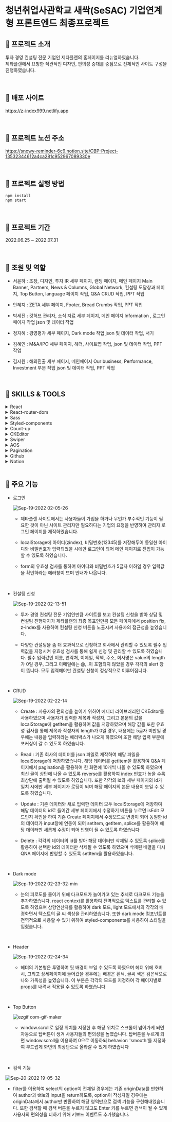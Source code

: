 # 청년취업사관학교 새싹(SeSAC) 기업연계형 프론트엔드 최종프로젝트

## 🌱 프로젝트 소개

투자 경영 컨설팅 전문 기업인 제타플랜의 홈페이지를 리뉴얼하였습니다.
<br /> 제타플랜에서 요청한 직관적인 디자인, 편의성 증대를 중점으로 전체적인 사이트 구성을 진행하였습니다.

<br />

## 📎 배포 사이트

https://z-index999.netlify.app

<br />

## 📝 프로젝트 노션 주소

https://snowy-reminder-6c9.notion.site/CBP-Project-13532344612a4ca281c952967089330e

<br />

## 🚀 프로젝트 실행 방법

```
npm install
npm start
```

<br />

## 📅 프로젝트 기간

2022.06.25 ~ 2022.07.31

<br />

## 👤 조원 및 역할

- 서윤하 : 조장, 디자인, 투자 IR 세부 페이지, 랜딩 페이지, 메인 페이지 Main Banner, Partners, News & Columns, Global Network, 컨설팅 모달창과 페이지, Top Button, language 페이지 작업, Q&A CRUD 작업, PPT 작업

- 안혜지 : ZETA 세부 페이지, Footer, Bread Crumbs 작업, PPT 작업

- 박세진 : 깃허브 관리자, 소식 자료 세부 페이지, 메인 페이지 Information , 로그인 페이지 작업 json 및 데이터 작업

- 정지혜 : 경영평가 세부 페이지, Dark mode 작업 json 및 데이터 작업, 서기

- 김혜인 : M&A/IPO 세부 페이지, 헤더, 사이트맵 작업, json 및 데이터 작업, PPT 작업

- 김지원 : 해외진출 세부 페이지, 메인페이지 Our business, Performance, Investment 부분 작업 json 및 데이터 작업, PPT 작업

<br />

## 🏹 SKILLS & TOOLS
<details>
  <summary>React</summary>
  <div markdown="1">
        
    - 보다 효율적으로 렌더링을 수행할 수 있고 Component를 분리하여 가독성이 높고 재사용성을 높일 수 있게 사용하였습니다.
    
    - 또한 성능이 저하될 수 있는 점을 보완하기 위해 직접 코드로 구현할 수 있는 기능들은 최대한 구현해내었습니다.

  </div>
</details>
<details>
  <summary>React-router-dom</summary>
  <div markdown="1">
        
    페이지를 이동 시에 연결하기 위하여 사용하였습니다.

  </div>
</details>
<details>
  <summary>Sass</summary>
  <div markdown="1">
        
    변수와 중첩을 사용하여 코드의 재활용성을 올리고, 가독성을 올리는 등 CSS의 단점을 보완하고 개발의 효율을 올리기 위하여 사용하였습니다.

  </div>
</details>
<details>
  <summary>Styled-components</summary>
  <div markdown="1">
        
    전역적으로 사용되는 Sub banner, Breadcrumbs, Dark mode. Top button에는 Styled-components를 사용하여 React의 props나 전역 속성을 기반으로 컴포넌트에 스타일 속성을 부여할 수 있어 사용하였습니다.

  </div>
</details>
<details>
  <summary>Count-up</summary>
  <div markdown="1">
        
    메인 화면에서 일정 위치에 스크롤이 되면 카운트업이 될 수 있도록 조건을 부여하여 라이브러리를 사용하였습니다.

  </div>
</details>
<details>
  <summary>CKEditor</summary>
  <div markdown="1">
        
    Q&A에서 글을 쓸 때 사용자에게 편의성을 제공하기 위해 글꼴, 글꼴의 형태, 두께 등을 변경할 수 있도록 에디터를 추가하였습니다.

  </div>
</details>
<details>
  <summary>Swiper</summary>
  <div markdown="1">
        
    메인에서 배너, News, Information, Partners 등 다양하고 여러 개의 정보를 보여줄 때 역동적이고 효과적으로 보여줄 수 있도록 슬라이드 효과를 위해 Swiper를 사용하였습니다.

  </div>
</details>
<details>
  <summary>AOS</summary>
  <div markdown="1">
        
    랜딩 페이지, 서브 배너 등 해당 위치에 스크롤이 되면 zoom-in 등 다양한 효과를 주어 사이트의 역동성과 보는 재미를 더하기 위하여 사용하였습니다.

  </div>
</details>
<details>
  <summary>Pagination</summary>
  <div markdown="1">
        
    정보량이 많은 소식 자료에서 효과적으로 페이지를 구분할 수 있도록 사용하였습니다.

  </div>
</details>
<details>
  <summary>Github</summary>
  <div markdown="1">
    
    프로젝트의 형상 관리 및 효과적인 협업을 위하여 깃허브를 사용하였으며 팀프로젝트의 깃허브 규칙을 만들어 매번 commit을 남기고 pull request를 통하여 프로젝트의 진행사항을 모두에게 공유하였습니다

  </div>
</details>
<details>
  <summary>Notion</summary>
  <div markdown="1">
      
      전반적인 프로젝트의 진행 사항 및 스프린트를 위하여 노션을 사용하여 기간별 목표와 진행사항 및 각자의 자료들을 한 눈에 볼 수 있도록 노션을 사용하여 시간을 효율적으로 사용하였습니다.

  </div>
</details>

<br />

## 📌 주요 기능

- 로그인

  ![Sep-19-2022 02-05-26](https://user-images.githubusercontent.com/50559373/190920294-9b9435df-5b06-4093-8f8b-eb8dad676fb5.gif)

  - 제타플랜 사이트에서는 사용자들이 가입을 하거나 무언가 부수적인 기능이 필요한 것이 아닌 사이트 관리자만 필요하다는 기업의 요청을 반영하여 관리자 로그인 페이지를 제작하였습니다.
  - localStorage에 아이디(zindex), 비밀번호(12345)를 저장해두어 동일한 아이디와 비밀번호가 입력되었을 시에만 로그인이 되어 메인 페이지로 진입이 가능할 수 있도록 하였습니다.
  - form의 유효성 검사를 통하여 아이디와 비밀번호가 5글자 이하일 경우 입력값을 확인하라는 에러창이 뜨며 안내가 나옵니다.

    <br />

- 컨설팅 신청

  ![Sep-19-2022 02-13-51](https://user-images.githubusercontent.com/50559373/190920299-24c8d5b8-8197-499c-8a39-f495d9ace8a2.gif)

  - 투자 경영 컨설팅 전문 기업인만큼 사이트를 보고 컨설팅 신청을 받아 상담 및 컨설팅 진행까지가 제타플랜의 최종 목표인만큼 모든 페이지에서 position fix, z-index를 사용하여 컨설팅 신청 버튼을 노출시켜 사용자의 접근성을 높였습니다.
  - 다양한 컨설팅을 좀 더 효과적으로 신청하고 회사에서 관리할 수 있도록 필수 입력값을 지정시켜 유효성 검사를 통해 쉽게 신청 및 관리할 수 있도록 하였습니다. 필수 입력값인 이름, 연락처, 이메일, 잭책, 주소, 회사명은 value의 length가 0일 경우, 그리고 이메일에는 @, .이 포함되지 않았을 경우 각각의 alert 창이 뜹니다. 모두 입력해야만 컨설팅 신청이 정상적으로 이루어집니다.

    <br />

- CRUD

  ![Sep-19-2022 02-22-14](https://user-images.githubusercontent.com/50559373/190920334-98a99098-145d-4a90-9866-3b5973151e2c.gif)

  - Create : 사용자의 편의성을 높이기 위하여 에디터 라이브러리인 CKEditor를 사용하였으며 사용자가 입력한 제목과 작성자, 그리고 본문의 값을 localStorage에 getItem을 활용하여 값을 저장하였으며 해당 값들 또한 유효성 검사를 통해 제목과 작성자의 length가 0일 경우, 내용에는 5글자 미만일 경우에는 내용을 입력하라는 에러박스가 나오게 하였으며 또한 해당 입력 부분에 포커싱이 갈 수 있도록 하였습니다.

  - Read : 기존 회사의 데이터를 json 파일로 제작하여 해당 파일을 localStorage에 저장하였습니다. 해당 데이터를 getItem을 활용하여 Q&A 페이지에서 pagination을 활용하여 한 화면에 10개씩 나올 수 있도록 하였으며 최신 글이 상단에 나올 수 있도록 reverse를 활용하여 index 번호가 높을 수록 최상단에 출력될 수 있도록 하였습니다.
    또한 각각의 id와 세부 페이지의 id가 일치 시에만 세부 페이지가 로딩이 되며 해당 페이지의 본문 내용이 보일 수 있도록 하였습니다.

  - Update : 기존 데이터와 새로 입력한 데이터 모두 localStorage에 저장하여 해당 데이터의 id로 들어간 세부 페이지에서 수정하기 버튼을 누르면 isEdit 모드인지 확인을 하여 기존 Create 페이지에서 수정모드로 변경이 되어 동일한 id의 데이터가 input창에 연동이 되어 setItem, getItem, splice를 활용하여 해당 데이터만 새롭게 수정이 되어 반영이 될 수 있도록 하였습니다

  - Delete : 각각의 데이터의 id를 받아 해당 데이터만 삭제될 수 있도록 splice를 활용하여 선택한 id의 데이터만 삭제될 수 있도록 하였으며 삭제된 배열을 다시 QNA 페이지에 반영할 수 있도록 setItem을 활용하였습니다.

<br />

- Dark mode

  ![Sep-19-2022 02-23-32-min](https://user-images.githubusercontent.com/50559373/190920573-19dc7d39-0a31-400c-aa71-f53489676c68.gif)

  - 눈의 피로도를 줄이기 위해 다크모드가 늘어가고 있는 추세로 다크모드 기능을 추가하였습니다. react context를 활용하여 전역적으로 텍스트를 관리할 수 있도록 하였으며 삼항연산자를 활용하여 dark 모드, light 모드에서의 각각의 배경화면서 텍스트의 글
    씨 색상을 관리하였습니다. 또한 dark mode 컴포넌트를 전역적으로 사용할 수 있기 위하여 styled-components를 사용하여 스타일을 입혔습니다.

<br />

- Header

  ![Sep-19-2022 02-24-34](https://user-images.githubusercontent.com/50559373/190920362-32aca68d-a9f5-4b97-88a7-b65e204a69bb.gif)

  - 헤더의 기본형은 투명하여 뒷 배경이 보일 수 있도록 하였으며 헤더 위에 호버 시, 그리고 상세페이지에 들어갔을 경우에는 배경은 흰색, 글씨 색은 검은색으로 나와 가독성을 높였습니다. 이 부분은 각각의 모드를 지정하여 각 페이지별로 props를 내려서 적용될 수 있도록 하였습니다

<br />

- Top Button

  ![ezgif com-gif-maker](https://user-images.githubusercontent.com/50559373/190923994-423d7e65-af9c-481b-ab39-2f3f62003814.gif)

  - window.scroll로 일정 위치를 지정한 후 해당 위치로 스크롤이 넘어가게 되면 자동으로 탑버튼이 생겨 사용자들의 편의성을 높였습니다. 탑버튼을 누르게 되면 window.scroll을 이용하여 0으로 이동하되 behavior: 'smooth'를 지정하여 부드럽게 화면의 최상단으로 올라갈 수 있게 하였습니다

    <br />


- 검색 기능

![Sep-20-2022 19-05-32](https://user-images.githubusercontent.com/50559373/191230228-887e7975-632e-4a4c-827d-ffb20963f5a4.gif)


  - filter를 이용하여 select의 option이 전체일 경우에는 기존 originData를 반한하여 author과 title의 input을 return하도록, option이 작성자일 경우에는 originData에서 author만 반환하여 해당 영역만으로 검색 기능을 구현해내었습니다. 또한 검색할 때 검색 버튼을 누르지 않고도 Enter 키를 누르면 검색이 될 수 있게 사용자의 편의성을 더하기 위해 키보드 이벤트도 추가했습니다.
